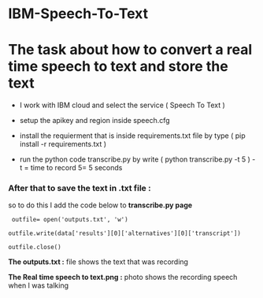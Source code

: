 # IBM-Speech-To-Text

 
 
 # The task about how to convert a real time speech to text and store the text 
 
 

* I work with IBM cloud and select the service ( Speech To Text )

* setup the apikey and region inside speech.cfg

* install the requierment that is inside requirements.txt file  by type    ( pip install -r requirements.txt )

* run the python code transcribe.py   by write   ( python transcribe.py -t 5 )  -t = time to record   5= 5 seconds





### After that to save the text in .txt file :

so to do this I add the code below to **transcribe.py page**

` outfile= open('outputs.txt', 'w')`

 `outfile.write(data['results'][0]['alternatives'][0]['transcript'])`

 `outfile.close()`



 
**The outputs.txt :** file shows the text that was recording
 
**The Real time speech to text.png :** photo shows the recording speech when I was talking
 
 
